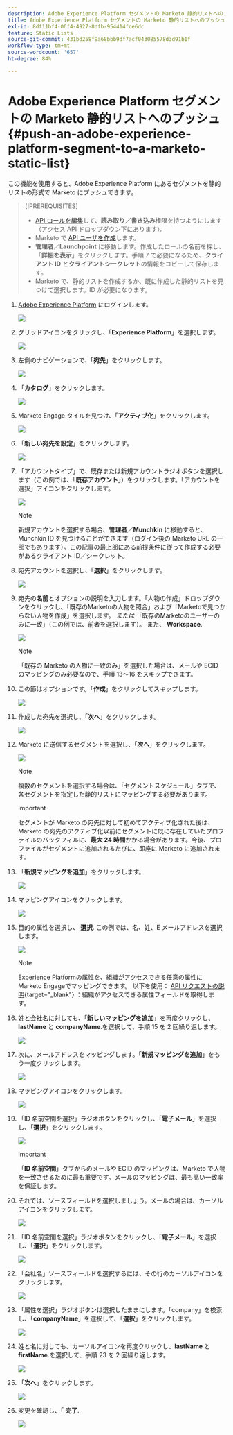 ```yaml
---
description: Adobe Experience Platform セグメントの Marketo 静的リストへのプッシュ - Marketo ドキュメント - 製品ドキュメント
title: Adobe Experience Platform セグメントの Marketo 静的リストへのプッシュ
exl-id: 8df11bf4-06f4-4927-8dfb-954414fce6dc
feature: Static Lists
source-git-commit: 431bd258f9a68bbb9df7acf043085578d3d91b1f
workflow-type: tm+mt
source-wordcount: '657'
ht-degree: 84%

---
```


# Adobe Experience Platform セグメントの Marketo 静的リストへのプッシュ {#push-an-adobe-experience-platform-segment-to-a-marketo-static-list}

この機能を使用すると、Adobe Experience Platform にあるセグメントを静的リストの形式で Marketo にプッシュできます。

>[!PREREQUISITES]
>
>* [API ロールを編集](/help/marketo/product-docs/administration/users-and-roles/create-delete-edit-and-change-a-user-role.md#edit-an-existing-role)して、**読み取り／書き込み**&#x200B;権限を持つようにします（アクセス API ドロップダウン下にあります）。
>* Marketo で [API ユーザを作成](/help/marketo/product-docs/administration/users-and-roles/create-an-api-only-user.md)します。
>* **管理者**／**Launchpoint** に移動します。作成したロールの名前を探し、「**詳細を表示**」をクリックします。手順 7 で必要になるため、**クライアント ID** と&#x200B;**クライアントシークレット**&#x200B;の情報をコピーして保存します。
>* Marketo で、静的リストを作成するか、既に作成した静的リストを見つけて選択します。ID が必要になります。

1. [Adobe Experience Platform](https://experience.adobe.com/) にログインします。

   ![](assets/push-an-adobe-experience-platform-segment-1.png)

1. グリッドアイコンをクリックし、「**Experience Platform**」を選択します。

   ![](assets/push-an-adobe-experience-platform-segment-2.png)

1. 左側のナビゲーションで、「**宛先**」をクリックします。

   ![](assets/push-an-adobe-experience-platform-segment-3.png)

1. 「**カタログ**」をクリックします。

   ![](assets/push-an-adobe-experience-platform-segment-4.png)

1. Marketo Engage タイルを見つけ、「**アクティブ化**」をクリックします。

   ![](assets/push-an-adobe-experience-platform-segment-5.png)

1. 「**新しい宛先を設定**」をクリックします。

   ![](assets/push-an-adobe-experience-platform-segment-6.png)


1. 「アカウントタイプ」で、既存または新規アカウントラジオボタンを選択します（この例では、「**既存アカウント**」）をクリックします。「アカウントを選択」アイコンをクリックします。

   ![](assets/push-an-adobe-experience-platform-segment-7.png)

   >[!NOTE]
   >
   >新規アカウントを選択する場合、**管理者**／**Munchkin** に移動すると、Munchkin ID を見つけることができます（ログイン後の Marketo URL の一部でもあります）。この記事の最上部にある前提条件に従って作成する必要があるクライアント ID／シークレット。

1. 宛先アカウントを選択し、「**選択**」をクリックします。

   ![](assets/push-an-adobe-experience-platform-segment-8.png)

1. 宛先の&#x200B;**名前**&#x200B;とオプションの説明を入力します。「人物の作成」ドロップダウンをクリックし、「既存のMarketoの人物を照合」および「Marketoで見つからない人物を作成」を選択します。 _または_ 「既存のMarketoのユーザーのみに一致」（この例では、前者を選択します）。 また、 **Workspace**.

   ![](assets/push-an-adobe-experience-platform-segment-9.png)

   >[!NOTE]
   >
   >「既存の Marketo の人物に一致のみ」を選択した場合は、メールや ECID のマッピングのみ必要なので、手順 13～16 をスキップできます。

1. この節はオプションです。「**作成**」をクリックしてスキップします。

   ![](assets/push-an-adobe-experience-platform-segment-10.png)

1. 作成した宛先を選択し、「**次へ**」をクリックします。

   ![](assets/push-an-adobe-experience-platform-segment-11.png)

1. Marketo に送信するセグメントを選択し、「**次へ**」をクリックします。

   ![](assets/push-an-adobe-experience-platform-segment-12.png)

   >[!NOTE]
   >
   >複数のセグメントを選択する場合は、「セグメントスケジュール」タブで、各セグメントを指定した静的リストにマッピングする必要があります。

   >[!IMPORTANT]
   >
   >セグメントが Marketo の宛先に対して初めてアクティブ化された後は、Marketo の宛先のアクティブ化以前にセグメントに既に存在していたプロファイルのバックフィルに、**最大 24 時間**&#x200B;かかる場合があります。今後、プロファイルがセグメントに追加されるたびに、即座に Marketo に追加されます。

1. 「**新規マッピングを追加**」をクリックします。

   ![](assets/push-an-adobe-experience-platform-segment-13.png)

1. マッピングアイコンをクリックします。

   ![](assets/push-an-adobe-experience-platform-segment-14.png)

1. 目的の属性を選択し、 **選択**. この例では、名、姓、E メールアドレスを選択します。

   ![](assets/push-an-adobe-experience-platform-segment-15.png)

   >[!NOTE]
   >
   >Experience Platformの属性を、組織がアクセスできる任意の属性にMarketo Engageでマッピングできます。 以下を使用： [API リクエストの説明](https://developers.marketo.com/rest-api/lead-database/leads/#describe){target="_blank"} ：組織がアクセスできる属性フィールドを取得します。

1. 姓と会社名に対しても、「**新しいマッピングを追加**」を再度クリックし、**lastName** と **companyName**.を選択して、手順 15 を 2 回繰り返します。

   ![](assets/push-an-adobe-experience-platform-segment-16.png)

1. 次に、メールアドレスをマッピングします。「**新規マッピングを追加**」をもう一度クリックします。

   ![](assets/push-an-adobe-experience-platform-segment-17.png)

1. マッピングアイコンをクリックします。

   ![](assets/push-an-adobe-experience-platform-segment-18.png)

1. 「ID 名前空間を選択」ラジオボタンをクリックし、「**電子メール**」を選択し、「**選択**」をクリックします。

   ![](assets/push-an-adobe-experience-platform-segment-19.png)

   >[!IMPORTANT]
   >
   >「**ID 名前空間**」タブからのメールや ECID のマッピングは、Marketo で人物を一致させるために最も重要です。メールのマッピングは、最も高い一致率を保証します。

1. それでは、ソースフィールドを選択しましょう。メールの場合は、カーソルアイコンをクリックします。

   ![](assets/push-an-adobe-experience-platform-segment-20.png)

1. 「ID 名前空間を選択」ラジオボタンをクリックし、「**電子メール**」を選択し、「**選択**」をクリックします。

   ![](assets/push-an-adobe-experience-platform-segment-21.png)

1. 「会社名」ソースフィールドを選択するには、その行のカーソルアイコンをクリックします。

   ![](assets/push-an-adobe-experience-platform-segment-22.png)

1. 「属性を選択」ラジオボタンは選択したままにします。「company」を検索し、「**companyName**」を選択して、「**選択**」をクリックします。

   ![](assets/push-an-adobe-experience-platform-segment-23.png)

1. 姓と名に対しても、カーソルアイコンを再度クリックし、**lastName** と **firstName**.を選択して、手順 23 を 2 回繰り返します。

   ![](assets/push-an-adobe-experience-platform-segment-24.png)

1. 「**次へ**」をクリックします。

   ![](assets/push-an-adobe-experience-platform-segment-25.png)

1. 変更を確認し、「 **完了**.

   ![](assets/push-an-adobe-experience-platform-segment-26.png)
